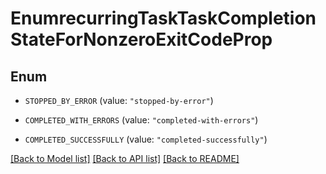 # EnumrecurringTaskTaskCompletionStateForNonzeroExitCodeProp

## Enum


* `STOPPED_BY_ERROR` (value: `"stopped-by-error"`)

* `COMPLETED_WITH_ERRORS` (value: `"completed-with-errors"`)

* `COMPLETED_SUCCESSFULLY` (value: `"completed-successfully"`)


[[Back to Model list]](../README.md#documentation-for-models) [[Back to API list]](../README.md#documentation-for-api-endpoints) [[Back to README]](../README.md)


